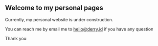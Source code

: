 ## Welcome to my personal pages

Currently, my personal website is under construction.

You can reach me by email me to hello@derry.id if you have any question

Thank you
